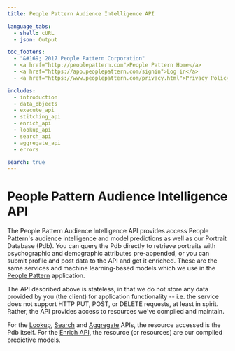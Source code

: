 ```yaml
---
title: People Pattern Audience Intelligence API

language_tabs:
  - shell: cURL
  - json: Output

toc_footers:
  - "&#169; 2017 People Pattern Corporation"
  - <a href="http://peoplepattern.com">People Pattern Home</a>
  - <a href="https://app.peoplepattern.com/signin">Log in</a>
  - <a href="https://www.peoplepattern.com/privacy.html">Privacy Policy</a>

includes:
  - introduction
  - data_objects
  - execute_api
  - stitching_api
  - enrich_api
  - lookup_api
  - search_api
  - aggregate_api
  - errors

search: true
---
```


# People Pattern Audience Intelligence API

The People Pattern Audience Intelligence API provides access People Pattern's
audience intelligence and model predictions as well as our Portrait Database (Pdb).
You can query the Pdb directly to retrieve portraits with psychographic and demographic attributes pre-appended,
or you can submit profile and post data to the API and get it enriched.  These are the same services and machine
learning-based models which we use in the
[People Pattern](http://app.peoplepattern.com) application.

The API described above is stateless, in that we do not
store any data provided by you (the client) for application
functionality -- i.e. the service does not support HTTP PUT,
POST, or DELETE requests, at least in spirit. Rather, the API
provides access to resources we've compiled and maintain.

For the [Lookup](#lookup-api), [Search](#search-api) and
[Aggregate](#aggregate-api) APIs, the resource accessed is the
Pdb itself. For the [Enrich API](#enrich-api), the resource
(or resources) are our compiled predictive models.
